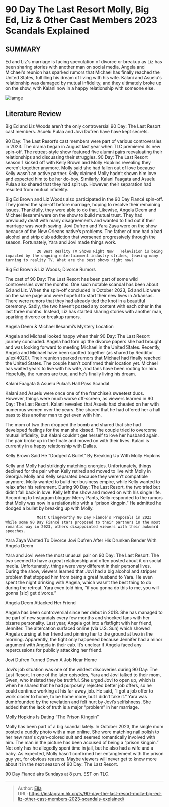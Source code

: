 # 90 Day The Last Resort Molly, Big Ed, Liz &amp; Other Cast Members 2023 Scandals Explained


## SUMMARY 



  Ed and Liz&#39;s marriage is facing speculation of divorce or breakup as Liz has been sharing stories with another man on social media.   Angela and Michael&#39;s reunion has sparked rumors that Michael has finally reached the United States, fulfilling his dream of living with his wife.   Kalani and Asuelu&#39;s relationship was damaged by mutual infidelity, and they ultimately broke up on the show, with Kalani now in a happy relationship with someone else.  

![iamge](https://static1.srcdn.com/wordpress/wp-content/uploads/2024/01/90-day_-the-last-resort_-molly-big-ed-liz-other-cast-members-2023-scandals-explained.jpg)

## Literature Review
Big Ed and Liz Woods aren’t the only controversial 90 Day: The Last Resort cast members. Asuelu Pulaa and Jovi Dufren have have kept secrets.




90 Day: The Last Resort’s cast members were part of various controversies in 2023. The drama began in August last year when TLC premiered its new spin-off. The retreat-style show featured five alumni pairs reevaluating their relationships and discussing their struggles. 90 Day: The Last Resort season 1 kicked off with Kelly Brown and Molly Hopkins revealing they weren’t together anymore. Molly said she had fallen out of love because Kelly wasn’t an active partner. Kelly claimed Molly hadn’t shown him love and expected him to be her do-boy. Similarly, Kalani Faagata and Asuelu Pulaa also shared that they had split up. However, their separation had resulted from mutual infidelity.




Big Ed Brown and Liz Woods also participated in the 90 Day Fiancé spin-off. They joined the spin-off before marriage, hoping to resolve their remaining issues. Thankfully, they were able to do that. Likewise, Angela Deem and Michael Ilesanmi were on the show to build mutual trust. They had previously dealt with many disagreements and wanted to find out if their marriage was worth saving. Jovi Dufren and Yara Zaya were on the show because of the New Orleans native’s problems. The father of one had a bad alcohol and strip club addiction that worsened progressively through the season. Fortunately, Yara and Jovi made things work.

                  20 Best Reality TV Shows Right Now   Television is being impacted by the ongoing entertainment industry strikes, leaving many turning to reality TV. What are the best shows right now?    


 Big Ed Brown &amp; Liz Woods; Divorce Rumors 
         




The cast of 90 Day: The Last Resort has been part of some wild controversies over the months. One such notable scandal has been about Ed and Liz. When the spin-off concluded in October 2023, Ed and Liz were on the same page and were hopeful to start their new lives in Arkansas. There were rumors that they had already tied the knot in a beautiful ceremony. Sadly, the two haven’t posted any content with each other in the last three months. Instead, Liz has started sharing stories with another man, sparking divorce or breakup rumors.



 Angela Deem &amp; Michael Ilesanmi’s Mystery Location 

 

Angela and Michael looked happy when their 90 Day: The Last Resort journey concluded. Angela had torn up the divorce papers she had brought and was looking forward to meeting Michael in the United States. Recently, Angela and Michael have been spotted together (as shared by Redditor u/lexi4020). Their reunion sparked rumors that Michael had finally reached the United States. The couple hasn’t confirmed their location yet. Michael has waited years to live with his wife, and fans have been rooting for him. Hopefully, the rumors are true, and he’s finally living his dream.






 Kalani Faagata &amp; Asuelu Pulaa’s Hall Pass Scandal 
         

Kalani and Asuelu were once one of the franchise’s sweetest duos. However, things were much worse off-screen, as viewers learned in 90 Day: The Last Resort. Kalani revealed that Asuelu had cheated on her with numerous women over the years. She shared that he had offered her a hall pass to kiss another man to get even with him.

The mom of two then dropped the bomb and shared that she had developed feelings for the man she kissed. The couple tried to overcome mutual infidelity, but Kalani couldn’t get herself to love her husband again. The pair broke up in the finale and moved on with their lives. Kalani is currently in a happy relationship with Dallas.



 Kelly Brown Said He “Dodged A Bullet” By Breaking Up With Molly Hopkins 

 




Kelly and Molly had strikingly matching energies. Unfortunately, things declined for the pair when Kelly retired and moved to live with Molly in Georgia. Molly and Kelly separated because they weren’t compatible anymore. Molly wanted to build her business empire, while Kelly wanted to relax after his retirement. During 90 Day: The Last Resort, the two tried but didn’t fall back in love. Kelly left the show and moved on with his single life. According to Instagram blogger Merry Pants, Kelly responded to the rumors that Molly was now in a relationship with a “prison kingpin.” He admitted he dodged a bullet by breaking up with Molly.

                  Most Cringeworthy 90 Day Fiancé’s Proposals in 2023   While some 90 Day Fiancé stars proposed to their partners in the most romantic way in 2023, others disappointed viewers with their awkward speeches.    



 Yara Zaya Wanted To Divorce Jovi Dufren After His Drunken Bender With Angela Deem 
         




Yara and Jovi were the most unusual pair on 90 Day: The Last Resort. The two seemed to have a great relationship and often posted about it on social media. Unfortunately, things were very different in their personal lives. During the show, viewers learned that Jovi had a big alcohol and stripper problem that stopped him from being a great husband to Yara. He even spent the night drinking with Angela, which wasn’t the best thing to do during the retreat. Yara even told him, “if you gonna do this to me, you will gonna [sic] get divorce.”



 Angela Deem Attacked Her Friend 
          

Angela has been controversial since her debut in 2018. She has managed to be part of new scandals every few months and shocked fans with her bizarre personality. Last year, Angela got into a fistfight with her friend, Jennifer. The altercation surfaced online (via U.S. Sun) which showed Angela cursing at her friend and pinning her to the ground at two in the morning. Apparently, the fight only happened because Jennifer had a minor argument with Angela in their cab. It’s unclear if Angela faced any repercussions for publicly attacking her friend.






 Jovi Dufren Turned Down A Job Near Home 
          

Jovi’s job situation was one of the wildest discoveries during 90 Day: The Last Resort. In one of the later episodes, Yara and Jovi talked to their mom, Gwen, who insisted they be truthful. She urged Jovi to open up, which is when he shared that he had purposely rejected better job offers, so he could continue working at his far-away job. He said, “I got a job offer to work closer to home, to be home more, but I didn’t take it.” Yara was dumbfounded by the revelation and felt hurt by Jovi’s selfishness. She added that the lack of truth is a major “problem” in her marriage.



 Molly Hopkins Is Dating “The Prison Kingpin” 
          




Molly has been part of a big scandal lately. In October 2023, the single mom posted a cuddly photo with a man online. She wore matching nail polish to her new man&#39;s cyan-colored suit and seemed romantically involved with him. The man in the picture has been accused of being a “prison kingpin.” Not only has he allegedly spent time in jail, but he also had a wife and a baby. As expected, Molly hasn’t confirmed her entanglement with the prison guy yet, for obvious reasons. Maybe viewers will never get to know more about it in the next season of 90 Day: The Last Resort.



90 Day Fiancé airs Sundays at 8 p.m. EST on TLC.






---

> Author: [Ella](https://instagram.hk.cn/)  
> URL: https://instagram.hk.cn/tv/90-day-the-last-resort-molly-big-ed-liz-other-cast-members-2023-scandals-explained/  

